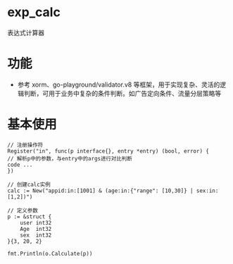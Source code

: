 # exp\_calc
表达式计算器

# 功能
 - 参考 xorm、go-playground/validator.v8 等框架，用于实现复杂、灵活的逻辑判断，可用于业务中复杂的条件判断。如广告定向条件、流量分层策略等


# 基本使用

```golang
// 注册操作符
Register("in", func(p interface{}, entry *entry) (bool, error) {
// 解析p中的参数，与entry中的args进行对比判断
code ...
})

// 创建calc实例
calc := New("appid:in:[1001] & (age:in:{"range": [10,30]} | sex:in:[1,2])")

// 定义参数
p := &struct {
	user int32
	Age  int32
	sex  int32
}{3, 20, 2}

fmt.Println(o.Calculate(p))
```
